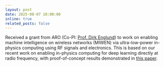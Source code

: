 ```yaml
---
layout: post
date: 2025-08-07 10:00:00
inline: true
related_posts: false
---
```


Received a grant from ARO (Co-PI: [Prof. Dirk Englund](https://www.rle.mit.edu/people/dirk-englund/)) to work on enabling machine intelligence on wireless networks (MIWEN) via ultra-low-power in-physics computing using RF signals and electronics. This is based on our recent work on enabling in-physics computing for deep learning directly at radio frequency, with proof-of-concept results demonstrated in [this paper](https://arxiv.org/abs/2504.17752).